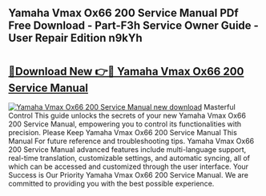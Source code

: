 ## Yamaha Vmax Ox66 200 Service Manual PDf Free Download - Part-F3h Service Owner Guide - User Repair Edition n9kYh

# <h2><a href="http://bc55748.oget.top/?id=Yamaha+Vmax+Ox66+200+Service+Manual">🔗Download New 👉🔴 Yamaha Vmax Ox66 200 Service Manual</a></h2>

[![Yamaha Vmax Ox66 200 Service Manual new download](https://i.imgur.com/5g1atiW.png)](http://bc55748.oget.top/?id=Yamaha+Vmax+Ox66+200+Service+Manual)
Masterful Control This guide unlocks the secrets of your new Yamaha Vmax Ox66 200 Service Manual, empowering you to control its functionalities with precision. Please Keep Yamaha Vmax Ox66 200 Service Manual This Manual For future reference and troubleshooting tips. Yamaha Vmax Ox66 200 Service Manual advanced features include multi-language support, real-time translation, customizable settings, and automatic syncing, all of which can be accessed and customized through the user interface. Your Success is Our Priority Yamaha Vmax Ox66 200 Service Manual. We are committed to providing you with the best possible experience.
